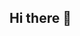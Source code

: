## Hi there 👋

<!--
**gmoneytv/GmoneyTV** is a ✨ _special_ ✨ repository because its `README.md` (this file) appears on your GitHub profile.

Here are some ideas to get you started:

- 🔭 We’re currently working on GmoneyTV
- 🌱 We’re currently learning React
- 👯 We’re looking to collaborate on anything
- 🤔 We’re looking for help with nothing
- 💬 Ask me about NextJS
- 📫 How to reach me: support@flappygrant.com
- 😄 Pronouns: they/them
- ⚡ Fun fact: GmoneyTV promotes deserving content over brainrot
-->
